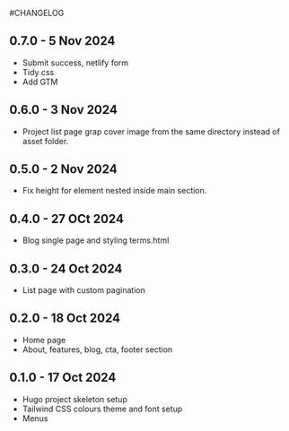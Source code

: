 #CHANGELOG

## 0.7.0 - 5 Nov 2024

- Submit success, netlify form
- Tidy css
- Add GTM

## 0.6.0 - 3 Nov 2024

- Project list page grap cover image from the same directory instead of asset folder.

## 0.5.0 - 2 Nov 2024

- Fix height for element nested inside main section.

## 0.4.0 - 27 OCt 2024

- Blog single page and styling terms.html

## 0.3.0 - 24 Oct 2024

- List page with custom pagination

## 0.2.0 - 18 Oct 2024

- Home page
- About, features, blog, cta, footer section

## 0.1.0 - 17 Oct 2024

- Hugo project skeleton setup
- Tailwind CSS colours theme and font setup
- Menus
